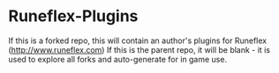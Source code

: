 # Runeflex-Plugins
If this is a forked repo, this will contain an author's plugins for Runeflex (http://www.runeflex.com)
If this is the parent repo, it will be blank -  it is used to explore all forks and auto-generate for in game use.
